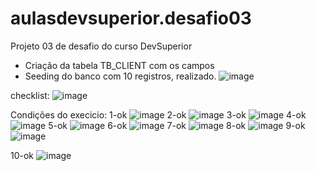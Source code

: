 # aulasdevsuperior.desafio03
Projeto 03 de desafio do curso DevSuperior
- Criação da tabela TB_CLIENT com os campos
- Seeding do banco com 10 registros, realizado.
![image](https://github.com/user-attachments/assets/1444ffdb-0d83-47c2-be95-96c7b558fc88)

checklist:
![image](https://github.com/user-attachments/assets/70a408e0-0b43-42e4-8442-01c8b50e6aa7)

Condições do execicio:
1-ok
![image](https://github.com/user-attachments/assets/ba0059a1-6fb1-40f2-b5c3-2ac282081414)
2-ok
![image](https://github.com/user-attachments/assets/bc38e70b-ac8e-4ad7-bde9-7c5900a8548e)
3-ok
![image](https://github.com/user-attachments/assets/87f5614c-a549-4622-b213-3ca83a5debd1)
4-ok
![image](https://github.com/user-attachments/assets/c3d3b6ae-eac8-4111-9c30-d52686596003)
5-ok
![image](https://github.com/user-attachments/assets/ee9d7370-3a22-43c1-9bf6-7ebb4c7cb281)
6-ok
![image](https://github.com/user-attachments/assets/112fdb74-f2b2-41cc-84f1-c45161818636)
7-ok
![image](https://github.com/user-attachments/assets/802dbf95-9742-48a2-a5c2-9e596394221a)
8-ok
![image](https://github.com/user-attachments/assets/f04b3847-11be-4180-8031-daac942c9af8)
9-ok
![image](https://github.com/user-attachments/assets/d829fc10-9d23-4edd-9239-e51a981d3b9a)

10-ok
![image](https://github.com/user-attachments/assets/ca2e1f27-4652-4928-9415-dca4c0a53589)

